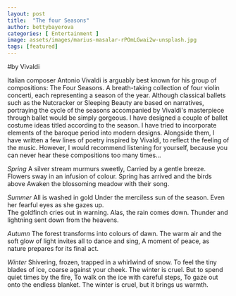 ```yaml
---
layout: post
title:  "The four Seasons"
author: bettybayerova
categories: [ Entertainment ]
image: assets/images/marius-masalar-rPOmLGwai2w-unsplash.jpg
tags: [featured]
---
```


#by Vivaldi

Italian composer Antonio Vivaldi is arguably best known for his group of compositions: The Four Seasons. A breath-taking collection of four violin concerti, each representing a season of the year. Although classical ballets such as the Nutcracker or Sleeping Beauty are based on narratives, portraying the cycle of the seasons accompanied by Vivaldi's masterpiece through ballet would be simply gorgeous. I have designed a couple of ballet costume ideas titled according to the season. I have tried to incorporate elements of the baroque period into modern designs. Alongside them, I have written a few lines of poetry inspired by Vivaldi, to reflect the feeling of the music. However, I would recommend listening for yourself, because you can never hear these compositions too many times…

*Spring*
A silver stream murmurs sweetly,
Carried by a gentle breeze.
Flowers sway in an infusion of colour.
Spring has arrived and the birds above
Awaken the blossoming meadow with their song. 

*Summer* 
All is washed in gold
Under the merciless sun of the season. 
Even her fearful eyes as she gazes up.  
The goldfinch cries out in warning.
Alas, the rain comes down. 
Thunder and lightning sent down from the heavens. 

*Autumn*
The forest transforms into colours of dawn.
The warm air and the soft glow of light invites all to dance and sing,
A moment of peace, as nature prepares for its final act.

*Winter*
Shivering, frozen, trapped in a whirlwind of snow.
To feel the tiny blades of ice, coarse against your cheek. 
The winter is cruel. 
But to spend quiet times by the fire,
To walk on the ice with careful steps,
To gaze out onto the endless blanket. 
The winter is cruel, but it brings us warmth.

